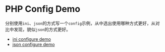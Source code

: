 # PHP Config Demo

分别使用`ini`、`json`的方式写一个`config`示例，从中选出使用哪种方式更好，从对比中发现，貌似`json`的方式更好。

* [ini configure demo](ini.php)
* [json configure demo](json.php)


